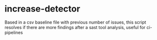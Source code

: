 # increase-detector
Based in a csv baseline file with previous number of issues, this script resolves if there are more findings after a sast tool analysis, useful for ci-pipelines
